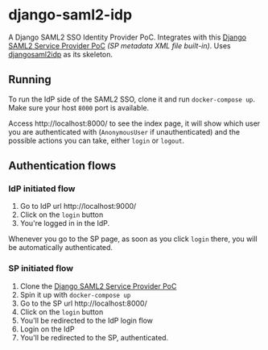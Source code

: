 # django-saml2-idp

A Django SAML2 SSO Identity Provider PoC.
Integrates with this [Django SAML2 Service Provider PoC](https://github.com/ramonsaraiva/django-saml2-sp) _(SP metadata XML file built-in)_.
Uses [djangosaml2idp](https://github.com/OTA-Insight/djangosaml2idp) as its skeleton.

## Running

To run the IdP side of the SAML2 SSO, clone it and run `docker-compose up`.
Make sure your host `8000` port is available.

Access http://localhost:8000/ to see the index page, it will show which user you are authenticated with (`AnonymousUser` if unauthenticated) and the possible actions you can take, either `login` or `logout`.

## Authentication flows

### IdP initiated flow
1. Go to IdP url http://localhost:9000/
2. Click on the `login` button
3. You're logged in in the IdP.

Whenever you go to the SP page, as soon as you click `login` there, you will be automatically authenticated.

### SP initiated flow
1. Clone the [Django SAML2 Service Provider PoC](https://github.com/ramonsaraiva/django-saml2-sp)
2. Spin it up with `docker-compose up`
3. Go to the SP url http://localhost:8000/
4. Click on the `login` button
5. You'll be redirected to the IdP login flow
6. Login on the IdP
7. You'll be redirected to the SP, authenticated.
